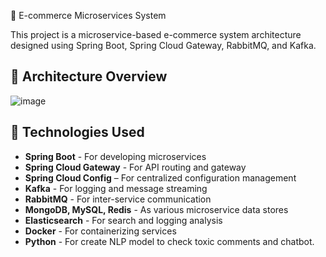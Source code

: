 🛒 E-commerce Microservices System

This project is a microservice-based e-commerce system architecture designed using Spring Boot, Spring Cloud Gateway, RabbitMQ, and Kafka.

## 📌 Architecture Overview

![image](https://github.com/user-attachments/assets/169632a9-d3e1-4596-bcc8-b41f06ee753d)


## 🔧 Technologies Used

- **Spring Boot** - For developing microservices
- **Spring Cloud Gateway** - For API routing and gateway
- **Spring Cloud Config** – For centralized configuration management
- **Kafka** - For logging and message streaming
- **RabbitMQ** - For inter-service communication
- **MongoDB, MySQL, Redis** - As various microservice data stores
- **Elasticsearch** - For search and logging analysis
- **Docker** - For containerizing services
- **Python** - For create NLP model to check toxic comments and chatbot.
